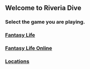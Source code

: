 ## Welcome to Riveria Dive
### Select the game you are playing.

### [Fantasy Life](https://riveriadive.github.io)
### [Fantasy Life Online](https://riveriadive.github.io)

### [Locations](https://riveriadive.github.io/locations)

